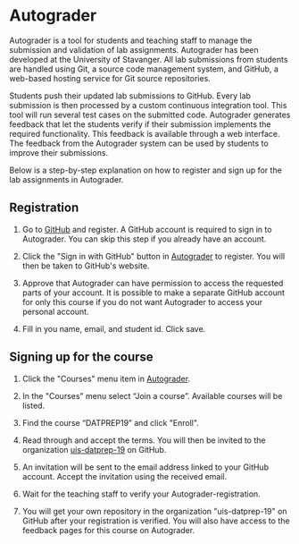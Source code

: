 # Autograder

Autograder is a tool for students and teaching staff to manage the submission and
validation of lab assignments. Autograder has been developed at the University of Stavanger.
All lab submissions from students are handled using Git, a source code
management system, and GitHub, a web-based hosting service for Git source
repositories.

Students push their updated lab submissions to GitHub. Every lab submission is
then processed by a custom continuous integration tool. This tool will run
several test cases on the submitted code. Autograder generates feedback that
let the students verify if their submission implements the required
functionality. This feedback is available through a web interface. The feedback
from the Autograder system can be used by students to improve their
submissions.

Below is a step-by-step explanation on how to register and sign up for the lab
assignments in Autograder.

## Registration

1. Go to [GitHub](http://github.com) and register. A GitHub account is required
   to sign in to Autograder. You can skip this step if you already have an
   account.

2. Click the "Sign in with GitHub" button in
   [Autograder](http://ag3.ux.uis.no) to register. You will then be
   taken to GitHub's website.

3. Approve that Autograder can have permission to access the
   requested parts of your account. It is possible to make a separate GitHub
   account for only this course if you do not want Autograder to access your
   personal account.

4. Fill in you name, email, and student id. Click save.

## Signing up for the course

1. Click the "Courses" menu item in [Autograder](http://ag3.ux.uis.no).

2. In the "Courses" menu select “Join a course”. Available courses will be listed.

3. Find the course “DATPREP19” and click "Enroll".

4. Read through and accept the terms. You will then be invited to the
   organization [uis-datprep-19](http://www.github.com/uis-datprep-19) on GitHub.

5. An invitation will be sent to the email address linked to your GitHub
   account. Accept the invitation using the received email.

6. Wait for the teaching staff to verify your Autograder-registration.

7. You will get your own repository in the organization "uis-datprep-19" on GitHub
   after your registration is verified. You will also have access to the
   feedback pages for this course on Autograder.